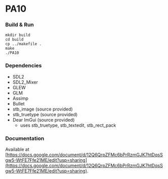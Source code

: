 
# PA10

### Build &amp; Run

    mkdir build
    cd build
    cp ../makefile .
    make
    ./PA10

### Dependencies
- SDL2
- SDL2_Mixer
- GLEW
- GLM
- Assimp
- Bullet
- stb_image (source provided)
- stb_truetype (source provided)
- Dear ImGui (source provided)
	- uses stb_truetype, stb_textedit, stb_rect_pack

### Documentation

Available at [https://docs.google.com/document/d/12Q6QrpZFMc6bPrRzmGJK7htDqsSgw5-WtFE7Ffe21ME/edit?usp=sharing](https://docs.google.com/document/d/12Q6QrpZFMc6bPrRzmGJK7htDqsSgw5-WtFE7Ffe21ME/edit?usp=sharing).
